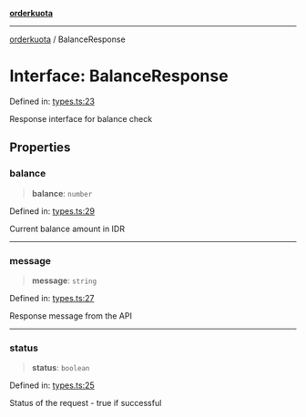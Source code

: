 [**orderkuota**](../README.md)

***

[orderkuota](../globals.md) / BalanceResponse

# Interface: BalanceResponse

Defined in: [types.ts:23](https://github.com/YoruAkio/OrderKuota-Wrapper/blob/aeaaa0f60c1ecb1ed8dadc7d254c13819d45488b/src/types.ts#L23)

Response interface for balance check

## Properties

### balance

> **balance**: `number`

Defined in: [types.ts:29](https://github.com/YoruAkio/OrderKuota-Wrapper/blob/aeaaa0f60c1ecb1ed8dadc7d254c13819d45488b/src/types.ts#L29)

Current balance amount in IDR

***

### message

> **message**: `string`

Defined in: [types.ts:27](https://github.com/YoruAkio/OrderKuota-Wrapper/blob/aeaaa0f60c1ecb1ed8dadc7d254c13819d45488b/src/types.ts#L27)

Response message from the API

***

### status

> **status**: `boolean`

Defined in: [types.ts:25](https://github.com/YoruAkio/OrderKuota-Wrapper/blob/aeaaa0f60c1ecb1ed8dadc7d254c13819d45488b/src/types.ts#L25)

Status of the request - true if successful
